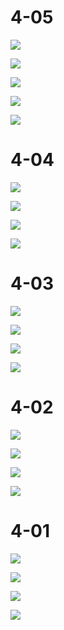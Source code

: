 # 4-05

![](/assets/40601import.png)

![](/assets/40502import.png)

![](/assets/40503import.png)

![](/assets/040504import.png)

![](/assets/0405042import.png)



# 4-04

![](/assets/40401import.png)

![](/assets/40402import.png)

![](/assets/40403import.png)

![](/assets/40404import.png)

# 4-03

![](/assets/40301import.png)

![](/assets/40302import.png)

![](/assets/40303import.png)

![](/assets/40304import.png)

# 4-02

![](/assets/40201import.png)

![](/assets/40202import.png)

![](/assets/40203import.png)

![](/assets/40204import.png)



# 4-01

![](/assets/40101import.png)

![](/assets/40102import.png)

![](/assets/40103import.png)

![](/assets/40104import.png)

